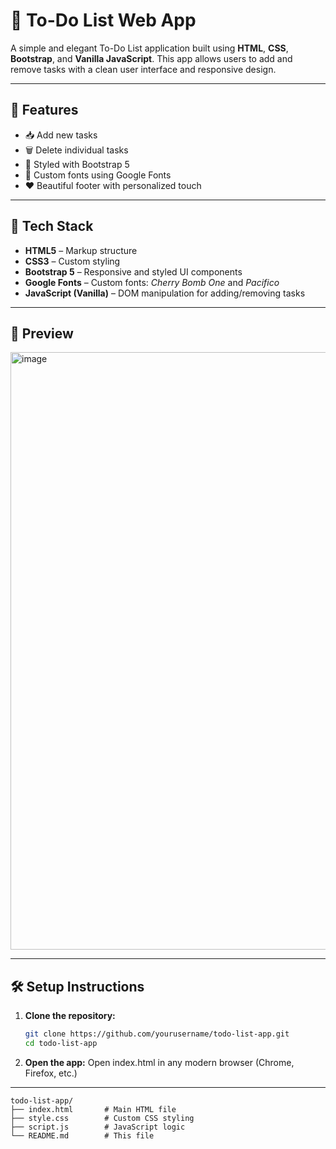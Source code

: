 # 📝 To-Do List Web App

A simple and elegant To-Do List application built using **HTML**, **CSS**, **Bootstrap**, and **Vanilla JavaScript**. This app allows users to add and remove tasks with a clean user interface and responsive design.

---

## 🚀 Features

- 📥 Add new tasks
- 🗑️ Delete individual tasks
- 💅 Styled with Bootstrap 5
- 🎨 Custom fonts using Google Fonts
- ❤️ Beautiful footer with personalized touch

---

## 🔧 Tech Stack

- **HTML5** – Markup structure
- **CSS3** – Custom styling
- **Bootstrap 5** – Responsive and styled UI components
- **Google Fonts** – Custom fonts: *Cherry Bomb One* and *Pacifico*
- **JavaScript (Vanilla)** – DOM manipulation for adding/removing tasks

---

## 📸 Preview

<img width="956" alt="image" src="https://github.com/user-attachments/assets/af491208-bac2-4ab6-b9fe-26124008e82c" />


---

## 🛠️ Setup Instructions

1. **Clone the repository:**
   ```bash
   git clone https://github.com/yourusername/todo-list-app.git
   cd todo-list-app

2. **Open the app:**
  Open index.html in any modern browser (Chrome, Firefox, etc.)

---
```text
todo-list-app/
├── index.html       # Main HTML file
├── style.css        # Custom CSS styling
├── script.js        # JavaScript logic
└── README.md        # This file
```

